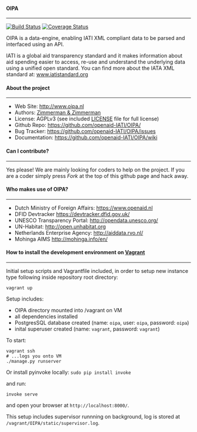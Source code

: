 #### OIPA
--------
[![Build Status](https://travis-ci.org/zimmerman-zimmerman/OIPA.svg?branch=develop)](https://travis-ci.org/zimmerman-zimmerman/OIPA)
[![Coverage Status](https://coveralls.io/repos/openaid-IATI/OIPA/badge.svg?branch=develop&service=github)](https://coveralls.io/github/openaid-IATI/OIPA?branch=develop)

OIPA is a data-engine, enabling IATI XML compliant data to be parsed and interfaced using an API.

IATI is a global aid transparency standard and it makes information about aid spending easier to access, re-use and understand the underlying data using a unified open standard. You can find more about the IATA XML standard at: www.iatistandard.org


#### About the project
--------

* Web Site:         http://www.oipa.nl
* Authors:          [Zimmerman & Zimmerman ](https://www.zimmermanzimmerman.nl/)
* License:          AGPLv3 (see included [LICENSE](https://github.com/openaid-IATI/OIPA/blob/master/LICENSE.MD) file for full license)
* Github Repo:      https://github.com/openaid-IATI/OIPA/
* Bug Tracker:      https://github.com/openaid-IATI/OIPA/issues
* Documentation:    https://github.com/openaid-IATI/OIPA/wiki


#### Can I contribute?
--------

Yes please! We are mainly looking for coders to help on the project. If you are a coder simply  press *Fork* at the top of this github page and hack away.

#### Who makes use of OIPA?
--------

* Dutch Ministry of Foreign Affairs:         https://www.openaid.nl
* DFID Devtracker                            https://devtracker.dfid.gov.uk/
* UNESCO Transparency Portal:                http://opendata.unesco.org/
* UN-Habitat:                                http://open.unhabitat.org
* Netherlands Enterprise Agency:             http://aiddata.rvo.nl/
* Mohinga AIMS                               http://mohinga.info/en/


#### How to install the development environment on [Vagrant](https://www.vagrantup.com/)
--------
Initial setup scripts and Vagrantfile included,
in order to setup new instance type following inside repository root directory:

```#!bash
vagrant up
```

Setup includes:
 - OIPA directory mounted into /vagrant on VM
 - all dependencies installed
 - PostgresSQL database created (name: `oipa`, user: `oipa`, password: `oipa`)
 - inital superuser created (name: `vagrant`, password: `vagrant`)

To start:

```#!bash
vagrant ssh
# ...logs you onto VM
./manage.py runserver
```

Or install pyinvoke locally: `sudo pip install invoke`

and run:

```#!bash
invoke serve
```

and open your browser at `http://localhost:8000/`.

This setup includes supervisor runnning on background, log is stored at `/vagrant/OIPA/static/supervisor.log`.

